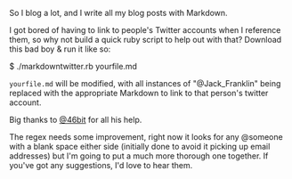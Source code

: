 So I blog a lot, and I write all my blog posts with Markdown.

I got bored of having to link to people's Twitter accounts when I
reference them, so why not build a quick ruby script to help out with
that? Download this bad boy & run it like so:

  $ ./markdowntwitter.rb yourfile.md

`yourfile.md` will be modified, with all instances of "@Jack_Franklin"
being replaced with the appropriate Markdown to link to that person's
twitter account.

Big thanks to [@46bit](http://twitter.com/46bit) for all his help.

The regex needs some improvement, right now it looks for any @someone
with a blank space either side (initially done to avoid it picking up
email addresses) but I'm going to put a much more thorough one together.
If you've got any suggestions, I'd love to hear them.

